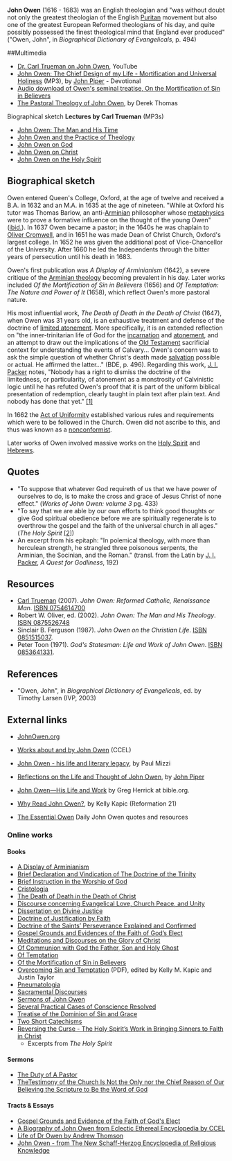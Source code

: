 **John Owen** (1616 - 1683) was an English theologian and "was
without doubt not only the greatest theologian of the English
[Puritan](Puritan "Puritan") movement but also one of the greatest
European Reformed theologians of his day, and quite possibly
possessed the finest theological mind that England ever produced"
("Owen, John", in *Biographical Dictionary of Evangelicals*, p.
494)

##Multimedia

-   [Dr. Carl Trueman on John Owen](http://www.youtube.com/watch?v=-PtdY3qDqSs&feature=player_embedded),
    YouTube
-   [John Owen: The Chief Design of my Life - Mortification and Universal Holiness](http://www.archive.org/download/MenOfWhomTheWorldWasNotWorthy/07_owen.mp3)
    (MP3), by [John Piper](John_Piper "John Piper") - Devotional
-   [Audio download of Owen's seminal treatise, On the Mortification of Sin in Believers](http://garrettperks.com/?p=35)
-   [The Pastoral Theology of John Owen](http://spurgeon.wordpress.com/2007/06/29/john-owen-derek-thomas/),
    by Derek Thomas

Biographical sketch **Lectures by Carl Trueman** (MP3s)

-   [John Owen: The Man and His Time](http://mp3.sa-media.com/filearea/1080502319/1080502319.mp3)
-   [John Owen and the Practice of Theology](http://mp3.sa-media.com/filearea/1080502650/1080502650.mp3)
-   [John Owen on God](http://mp3.sa-media.com/filearea/1080522227/1080522227.mp3)
-   [John Owen on Christ](http://mp3.sa-media.com/filearea/1080522340/1080522340.mp3)
-   [John Owen on the Holy Spirit](http://mp3.sa-media.com/filearea/109051664/109051664.mp3)

## Biographical sketch

Owen entered Queen's College, Oxford, at the age of twelve and
received a B.A. in 1632 and an M.A. in 1635 at the age of nineteen.
"While at Oxford his tutor was Thomas Barlow, an
anti-[Arminian](Arminianism "Arminianism") philosopher whose
[metaphysics](Metaphysics "Metaphysics") were to prove a formative
influence on the thought of the young Owen"
([ibid.](Ibid. "Ibid.")). In 1637 Owen became a pastor; in the
1640s he was chaplain to
[Oliver Cromwell](http://www.wikipedia.org/wiki/Oliver_Cromwell "wikipedia:Oliver Cromwell"),
and in 1651 he was made Dean of Christ Church, Oxford's largest
college. In 1652 he was given the additional post of
Vice-Chancellor of the University. After 1660 he led the
Independents through the bitter years of persecution until his
death in 1683.

Owen's first publication was *A Display of Arminianism* (1642), a
severe critique of the
[Arminian theology](Arminianism "Arminianism") becoming prevalent
in his day. Later works included
*Of the Mortification of Sin in Believers* (1656) and
*Of Temptation: The Nature and Power of It* (1658), which reflect
Owen's more pastoral nature.

His most influential work,
*The Death of Death in the Death of Christ* (1647), when Owen was
31 years old, is an exhaustive treatment and defense of the
doctrine of
[limited atonement](Definite_atonement "Definite atonement"). More
specifically, it is an extended reflection on "the
inner-trinitarian life of God for the
[incarnation](Incarnation "Incarnation") and
[atonement](Atonement_of_Jesus "Atonement of Jesus"), and an
attempt to draw out the implications of the
[Old Testament](Old_Testament "Old Testament") sacrificial context
for understanding the events of Calvary... Owen's concern was to
ask the simple question of whether Christ's death made
[salvation](Salvation "Salvation") possible or actual. He affirmed
the latter..." (BDE, p. 496). Regarding this work,
[J. I. Packer](J._I._Packer "J. I. Packer") notes, "Nobody has a
right to dismiss the doctrine of the limitedness, or particularity,
of atonement as a monstrosity of Calvinistic logic until he has
refuted Owen's proof that it is part of the uniform biblical
presentation of redemption, clearly taught in plain text after
plain text. And nobody has done that yet."
[[1]](http://www.graciouscall.org/books/owen/death/preface.html)

In 1662 the
[Act of Uniformity](Act_of_Uniformity "Act of Uniformity")
established various rules and requirements which were to be
followed in the Church. Owen did not ascribe to this, and thus was
known as a [nonconformist](Nonconformist "Nonconformist").

Later works of Owen involved massive works on the
[Holy Spirit](Holy_Spirit "Holy Spirit") and
[Hebrews](Hebrews "Hebrews").

## Quotes

-   "To suppose that whatever God requireth of us that we have
    power of ourselves to do, is to make the cross and grace of Jesus
    Christ of none effect." (*Works of John Owen: volume 3* pg. 433)
-   "To say that we are able by our own efforts to think good
    thoughts or give God spiritual obedience before we are spiritually
    regenerate is to overthrow the gospel and the faith of the
    universal church in all ages." (*The Holy Spirit*
    [[2]](http://monergism.com/thethreshold/articles/onsite/owenoverthrow.html))
-   An excerpt from his epitaph: "In polemical theology, with more
    than herculean strength, he strangled three poisonous serpents, the
    Arminian, the Socinian, and the Roman." (transl. from the Latin by
    [J. I. Packer](J._I._Packer "J. I. Packer"),
    *A Quest for Godliness*, 192)

## Resources

-   [Carl Trueman](Carl_Trueman "Carl Trueman") (2007).
    *John Owen: Reformed Catholic, Renaissance Man*.
    [ISBN 0754614700](http://www.theopedia.com/Special:BookSources/0754614700)
-   Robert W. Oliver, ed. (2002).
    *John Owen: The Man and His Theology*.
    [ISBN 0875526748](http://www.theopedia.com/Special:BookSources/0875526748)
-   Sinclair B. Ferguson (1987). *John Owen on the Christian Life*.
    [ISBN 0851515037](http://www.theopedia.com/Special:BookSources/0851515037).
-   Peter Toon (1971).
    *God's Statesman: Life and Work of John Owen*.
    [ISBN 0853641331](http://www.theopedia.com/Special:BookSources/0853641331).

## References

-   "Owen, John", in *Biographical Dictionary of Evangelicals*, ed.
    by Timothy Larsen (IVP, 2003)

## External links

-   [JohnOwen.org](http://JohnOwen.org)
-   [Works about and by John Owen](http://www.ccel.org/o/owen/)
    (CCEL)
-   [John Owen - his life and literary legacy](http://www.tecmalta.org/tft349.htm),
    by Paul Mizzi
-   [Reflections on the Life and Thought of John Owen](http://www.desiringgod.org/library/biographies/94owen.html),
    by [John Piper](John_Piper "John Piper")
-   [John Owen—His Life and Work](http://www.bible.org/page.asp?page_id=864)
    by Greg Herrick at bible.org.
-   [Why Read John Owen?](http://www.reformation21.org/Upcoming_Issues/Why_Read_Owen/281/),
    by Kelly Kapic (Reformation 21)

-   [The Essential Owen](http://theessentialowen.com) Daily John
    Owen quotes and resources

### Online works

#### Books

-   [A Display of Arminianism](http://www.lgmarshall.org/Owen/owen_arminianism00.html)
-   [Brief Declaration and Vindication of The Doctrine of the Trinity](http://www.ccel.org/ccel/owen/trinity.html)
-   [Brief Instruction in the Worship of God](http://www.ccel.org/ccel/owen/worship.html)
-   [Cristologia](http://www.ccel.org/ccel/owen/christologia.html)
-   [The Death of Death in the Death of Christ](http://www.mbrem.com/calvinism/Death_Of_Death/owen.htm)
-   [Discourse concerning Evangelical Love, Church Peace, and Unity](http://www.ccel.org/ccel/owen/churchlove.html)
-   [Dissertation on Divine Justice](http://www.ccel.org/ccel/owen/justice.html)
-   [Doctrine of Justification by Faith](http://www.ccel.org/ccel/owen/just.html)
-   [Doctrine of the Saints’ Perseverance Explained and Confirmed](http://www.ccel.org/ccel/owen/perseverance.html)
-   [Gospel Grounds and Evidences of the Faith of God’s Elect](http://www.ccel.org/ccel/owen/faith.html)
-   [Meditations and Discourses on the Glory of Christ](http://www.ccel.org/ccel/owen/glory.html)
-   [Of Communion with God the Father, Son and Holy Ghost](http://www.ccel.org/ccel/owen/communion.html)
-   [Of Temptation](http://www.ccel.org/ccel/owen/temptation.html)
-   [Of the Mortification of Sin in Believers](http://www.ccel.org/ccel/owen/mort.html)
-   [Overcoming Sin and Temptation](http://www.johnowen.org/media/OvercomingSinAndTemptation.pdf)
    (PDF), edited by Kelly M. Kapic and Justin Taylor
-   [Pneumatologia](http://www.ccel.org/ccel/owen/pneum.html)
-   [Sacramental Discourses](http://www.ccel.org/ccel/owen/discourses.html)
-   [Sermons of John Owen](http://www.ccel.org/ccel/owen/sermons.html)
-   [Several Practical Cases of Conscience Resolved](http://www.ccel.org/ccel/owen/conscience.html)
-   [Treatise of the Dominion of Sin and Grace](http://www.ccel.org/ccel/owen/sin_grace.html)
-   [Two Short Catechisms](http://www.ccel.org/ccel/owen/catechisms.html)
-   [Reversing the Curse - The Holy Spirit’s Work in Bringing Sinners to Faith in Christ](http://monergism.com/thethreshold/articles/onsite/owenoverthrow.html)
    - Excerpts from *The Holy Spirit*

#### Sermons

-   [The Duty of A Pastor](http://www.lebensquellen.de/personen/owen/01ae5193a40eb7116.html)
-   [TheTestimony of the Church Is Not the Only nor the Chief Reason of Our Believing the Scripture to Be the Word of God](http://www.lgmarshall.org/Bible/owen_wordofgod.html)

#### Tracts & Essays

-   [Gospel Grounds and Evidence of the Faith of God's Elect](http://www.geocities.com/Heartland/9170/OWEN1.HTM)
-   [A Biography of John Owen from Eclectic Ethereal Encyclopedia by CCEL](http://www.ccel.org/ccel/ccel/eee/files/owen-eb.html)
-   [Life of Dr Owen by Andrew Thomson](http://www.ccel.org/ccel/thomson/owenlife.html)
-   [John Owen - from The New Schaff-Herzog Encyclopedia of Religious Knowledge](http://www.ccel.org/ccel/schaff/encyc08/Page_292.html)



